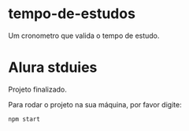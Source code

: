 # tempo-de-estudos
Um cronometro que valida o tempo de estudo.
<h1> Alura stduies </h1>
Projeto finalizado.

Para rodar o projeto na sua máquina, por favor digite:

```
npm start
```
